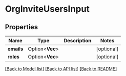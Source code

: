 # OrgInviteUsersInput

## Properties

Name | Type | Description | Notes
------------ | ------------- | ------------- | -------------
**emails** | Option<**Vec<String>**> |  | [optional]
**roles** | Option<**Vec<String>**> |  | [optional]

[[Back to Model list]](../README.md#documentation-for-models) [[Back to API list]](../README.md#documentation-for-api-endpoints) [[Back to README]](../README.md)


